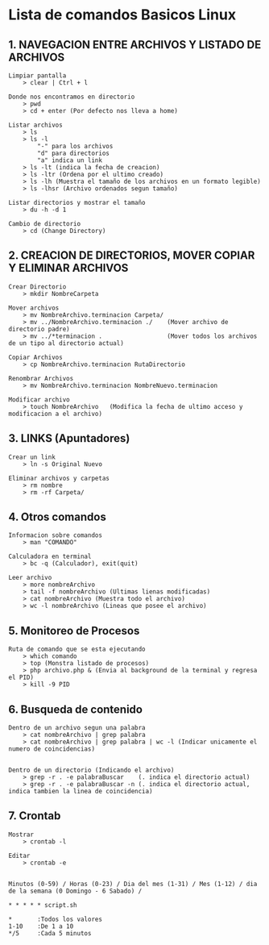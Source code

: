 
# Lista de comandos Basicos Linux

## 1. NAVEGACION ENTRE ARCHIVOS Y LISTADO DE ARCHIVOS
	
	Limpiar pantalla
		> clear | Ctrl + l

	Donde nos encontramos en directorio
		> pwd	
		> cd + enter (Por defecto nos lleva a home)

	Listar archivos
		> ls
		> ls -l
			"-" para los archivos
			"d" para directorios
			"a" indica un link
		> ls -lt (indica la fecha de creacion)
		> ls -ltr (Ordena por el ultimo creado)
		> ls -lh (Muestra el tamaño de los archivos en un formato legible)
		> ls -lhsr (Archivo ordenados segun tamaño)

	Listar directorios y mostrar el tamaño
		> du -h -d 1	

	Cambio de directorio
		> cd (Change Directory)		


## 2. CREACION DE DIRECTORIOS, MOVER COPIAR Y ELIMINAR ARCHIVOS
	
	Crear Directorio
		> mkdir NombreCarpeta

	Mover archivos
		> mv NombreArchivo.terminacion Carpeta/
		> mv ../NombreArchivo.terminacion ./	(Mover archivo de directorio padre)
		> mv ../*terminacion .					(Mover todos los archivos de un tipo al directorio actual)

	Copiar Archivos
		> cp NombreArchivo.terminacion RutaDirectorio

	Renombrar Archivos
		> mv NombreArchivo.terminacion NombreNuevo.terminacion

	Modificar archivo
		> touch NombreArchivo 	(Modifica la fecha de ultimo acceso y modificacion a el archivo)


## 3. LINKS (Apuntadores)
		
	Crear un link
		> ln -s Original Nuevo

	Eliminar archivos y carpetas
		> rm nombre
		> rm -rf Carpeta/

## 4. Otros comandos		
	
	Informacion sobre comandos
		> man "COMANDO"		

	Calculadora en terminal
		> bc -q (Calculador), exit(quit)

	Leer archivo
		> more nombreArchivo
		> tail -f nombreArchivo (Ultimas lienas modificadas)
		> cat nombreArchivo (Muestra todo el archivo)
		> wc -l nombreArchivo (Lineas que posee el archivo)


## 5. Monitoreo de Procesos

	Ruta de comando que se esta ejecutando
		> which comando
		> top (Monstra listado de procesos)
		> php archivo.php & (Envia al background de la terminal y regresa el PID)
		> kill -9 PID


## 6. Busqueda de contenido
	
	Dentro de un archivo segun una palabra
		> cat nombreArchivo | grep palabra
		> cat nombreArchivo | grep palabra | wc -l (Indicar unicamente el numero de coincidencias)


	Dentro de un directorio (Indicando el archivo)
		> grep -r . -e palabraBuscar	(. indica el directorio actual)
		> grep -r . -e palabraBuscar -n	(. indica el directorio actual, indica tambien la linea de coincidencia)

## 7. Crontab
	
	Mostrar
		> crontab -l 

	Editar
		> crontab -e


	Minutos (0-59) / Horas (0-23) / Dia del mes (1-31) / Mes (1-12) / dia de la semana (0 Domingo - 6 Sabado) / 

	* * * * * script.sh

	* 		:Todos los valores
	1-10 	:De 1 a 10
	*/5 	:Cada 5 minutos








	











